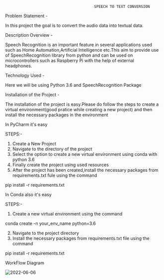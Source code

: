                                             SPEECH TO TEXT CONVERSION
 
 Problem Statement -
 
 In this project the goal is to convert the audio data into textual data.
 
 Description Overview -
 
 Speech Recognition is an important feature in several applications used such as Home Automation,Artificial Intelligence etc.This aim to provide use of SpeechRecognition
 library from python and can be used on microcontrollers such as Raspberry Pi with the help of external headphones.
 
 Technology Used -
 
 Here we will be using Python 3.6 and SpeechRecognition Package
 
 Installation of the Project -
 
 The installation of the project is easy.Please do follow the steps to create a virtual environment(good pratice while creating a new project) and then install the    necessary packages in the environment
 
 In PyCharm it's easy
 
 STEPS:-
 1. Create a New Project 
 2. Navigate to the directory of the project
 3. Select the option to create a new virtual environment using conda with python 3.6
 4. Finally create the project using used resources
 5. After the project has been created,install the necessary packages from requirements.txt fule using the command
 
 pip install -r requirements.txt
 
 In Conda also it's easy
 
 STEPS:-
 1. Create a new virtual environment using the command 
 
 conda create -n your_env_name python=3.6
 
 2. Navigate to the project directory
 3. Install the necessary packages from requirements.txt file using the command 
 
 pip install -r requirements.txt
 
 WorkFlow Diagram
 
![2022-06-06](https://user-images.githubusercontent.com/61505882/172188796-0cb60e7d-cb19-4a3f-95ee-2cb625348afc.png)



 
 
